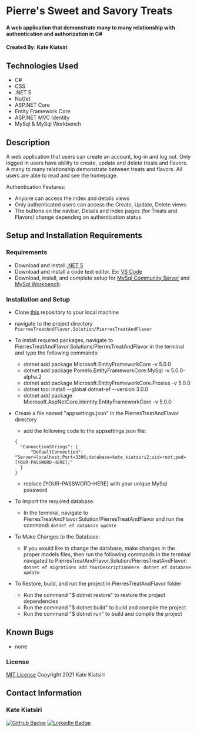 # Pierre's Sweet and Savory Treats

#### A web application that demonstrate many to many relationship with authentication and authorization in C#

#### Created By: Kate Kiatsiri

## Technologies Used

* C#
* CSS
* .NET 5
* NuGet
* ASP.NET Core
* Entity Framework Core
* ASP.NET MVC Identity
* MySql & MySql Workbench

## Description

A web application that users can create an account, log-in and log out. Only logged in users have ability to create, update and delete treats and flavors. A many to many relationship demonstrate between treats and flavors. All users are able to read and see the homepage.

Authentication Features:
- Anyone can access the index and details views
- Only authenticated users can access the Create, Update, Delete views
- The buttons on the navbar, Details and Index pages (for Treats and Flavors) change depending on authentication status

## Setup and Installation Requirements

### Requirements

* Download and install [.NET 5](https://dotnet.microsoft.com/download/dotnet/5.0)
* Download and install a code text editor. Ex: [VS Code](https://code.visualstudio.com/)
* Download, install, and complete setup for [MySql Community Server](https://dev.mysql.com/downloads/file/?id=484914) and [MySql Workbench](https://dev.mysql.com/downloads/file/?id=484391).

### Installation and Setup

* Clone [this](https://github.com/keidsiri/PierresTreatAndFlavor) repository to your local machine
* navigate to the project directory `PierresTreatAndFlavor.Solution/PierresTreatAndFlavor`
* To install required packages, navigate to PierresTreatAndFlavor.Solutions/PierresTreatAndFlavor in the terminal and type the following commands:
  - dotnet add package Microsoft.EntityFrameworkCore -v 5.0.0
  - dotnet add package Pomelo.EntityFrameworkCore.MySql -v 5.0.0-alpha.2
  - dotnet add package Microsoft.EntityFrameworkCore.Proxies -v 5.0.0
  - dotnet tool install --global dotnet-ef --version 3.0.0
  - dotnet add package Microsoft.AspNetCore.Identity.EntityFrameworkCore -v 5.0.0
* Create a file named "appsettings.json" in the PierresTreatAndFlavor directory
  - add the following code to the appsettings.json file:
  ```
  {
    "ConnectionStrings": {
        "DefaultConnection": "Server=localhost;Port=3306;database=kate_kiatsiri2;uid=root;pwd=[YOUR-PASSWORD-HERE];"
    }
  }
  ```
  - replace [YOUR-PASSWORD-HERE] with your unique MySql password

* To Import the required database:
   - In the terminal, navigate to PierresTreatAndFlavor.Solution/PierresTreatAndFlavor and run the command:
    ` dotnet ef database update `

* To Make Changes to the Database:
  - If you would like to change the database, make changes in the proper models files, then run the following commands in the terminal navigated to PierresTreatAndFlavor.Solution/PierresTreatAndFlavor:
    ` dotnet ef migrations add YourDescriptionHere`
    ` dotnet ef database update`

* To Restore, build, and run the project in PierresTreatAndFlavor folder
  - Run the command "$ dotnet restore" to restore the project dependencies
  - Run the command "$ dotnet build" to build and compile the project
  - Run the command "$ dotnet run" to build and compile the project

## Known Bugs

* none 

### License

[MIT License](https://opensource.org/licenses/MIT)
Copyright 2021 Kate Kiatsiri

## Contact Information

<h3> Kate Kiatsiri </h3>

[![GitHub Badge](https://img.shields.io/badge/GitHub-100000?style=for-the-badge&logo=github&logoColor=white)](https://github.com/keidsiri)
[![LinkedIn Badge](https://img.shields.io/badge/LinkedIn-0077B5?style=for-the-badge&logo=linkedin&logoColor=white)](https://www.linkedin.com/in/keidsiri)